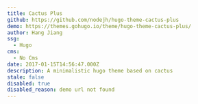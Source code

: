 ```yaml
---
title: Cactus Plus
github: https://github.com/nodejh/hugo-theme-cactus-plus
demo: https://themes.gohugo.io/theme/hugo-theme-cactus-plus/
author: Hang Jiang
ssg:
  - Hugo
cms:
  - No Cms
date: 2017-01-15T14:56:47.000Z
description: A minimalistic hugo theme based on cactus
stale: false
disabled: true
disabled_reason: demo url not found
---
```

